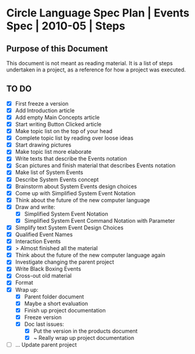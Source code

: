 ﻿Circle Language Spec Plan | Events Spec | 2010-05 | Steps
=========================================================


Purpose of this Document
-------------------------

This document is not meant as reading material. It is a list of steps undertaken in a project, as a reference for how a project was executed.


TO DO
-----

- [x] First freeze a version
- [x] Add Introduction article
- [x] Add empty Main Concepts article
- [x] Start writing Button Clicked article
- [x] Make topic list on the top of your head
- [x] Complete topic list by reading over loose ideas
- [x] Start drawing pictures
- [x] Make topic list more elaborate
- [x] Write texts that describe the Events notation
- [x] Scan pictures and finish material that describes Events notation
- [x] Make list of System Events
- [x] Describe System Events concept
- [x] Brainstorm about System Events design choices
- [x] Come up with Simplified System Event Notation
- [x] Think about the future of the new computer language
- [x] Draw and write:
    - [x] Simplified System Event Notation
    - [x] Simplified System Event Command Notation with Parameter
- [x] Simplify text System Event Design Choices
- [x] Qualified Event Names
- [x] Interaction Events
- [x] \> Almost finished all the material
- [x] Think about the future of the new computer language again
- [x] Investigate changing the parent project
- [x] Write Black Boxing Events
- [x] Cross-out old material
- [x] Format
- [x] Wrap up:
    - [x] Parent folder document
    - [x] Maybe a short evaluation
    - [x] Finish up project documentation
    - [x] Freeze version
    - [x] Doc last issues:
        - [x] Put the version in the products document
        - [x] ~ Really wrap up project documentation
- [ ] ... Update parent project